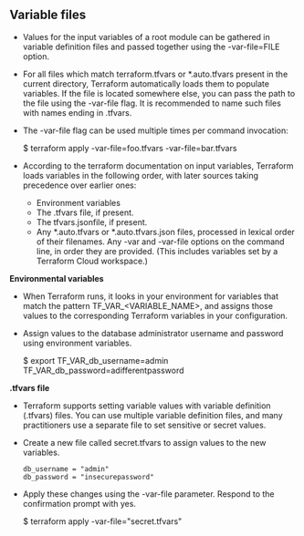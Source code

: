 ## **Variable files**

- Values for the input variables of a root module can be gathered in variable definition files and passed together using the -var-file=FILE option.

- For all files which match terraform.tfvars or *.auto.tfvars present in the current directory, Terraform automatically loads them to populate variables. If the file is located somewhere else, you can pass the path to the file using the -var-file flag. It is recommended to name such files with names ending in .tfvars.

- The -var-file flag can be used multiple times per command invocation:

    $ terraform apply -var-file=foo.tfvars -var-file=bar.tfvars

- According to the terraform documentation on input variables, Terraform loads variables in the following order, with later sources taking precedence over earlier ones:

    - Environment variables
    - The .tfvars file, if present.
    - The tfvars.jsonfile, if present.
    - Any *.auto.tfvars or *.auto.tfvars.json files, processed in lexical order of their filenames.
    Any -var and -var-file options on the command line, in order they are provided. (This includes variables set by a Terraform Cloud workspace.)

**Environmental variables**

- When Terraform runs, it looks in your environment for variables that match the pattern TF_VAR_<VARIABLE_NAME>, and assigns those values to the corresponding Terraform variables in your configuration.
- Assign values to the database administrator username and password using environment variables.

  $ export TF_VAR_db_username=admin TF_VAR_db_password=adifferentpassword

**.tfvars file**
- Terraform supports setting variable values with variable definition (.tfvars) files. You can use multiple variable definition files, and many practitioners use a separate file to set sensitive or secret values.
- Create a new file called secret.tfvars to assign values to the new variables.

      db_username = "admin"
      db_password = "insecurepassword"

- Apply these changes using the -var-file parameter. Respond to the confirmation prompt with yes.

    $ terraform apply -var-file="secret.tfvars"
